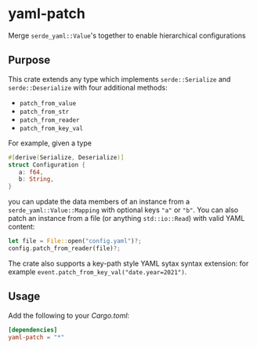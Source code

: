# yaml-patch

Merge `serde_yaml::Value`'s together to enable hierarchical configurations

## Purpose

This crate extends any type which implements `serde::Serialize` and `serde::Deserialize` with four additional methods:

- `patch_from_value`
- `patch_from_str`
- `patch_from_reader`
- `patch_from_key_val`

For example, given a type

```Rust
#[derive(Serialize, Deserialize)]
struct Configuration {
   a: f64,
   b: String,
}
```

you can update the data members of an instance from a `serde_yaml::Value::Mapping` with optional keys `"a"` or `"b"`. You can also patch an instance from a file (or anything `std::io::Read`) with valid YAML content:

```Rust
let file = File::open("config.yaml")?;
config.patch_from_reader(file)?;
```

The crate also supports a key-path style YAML sytax syntax extension: for example `event.patch_from_key_val("date.year=2021")`.


## Usage

Add the following to your _Cargo.toml_:
```toml
[dependencies]
yaml-patch = "*"
```
